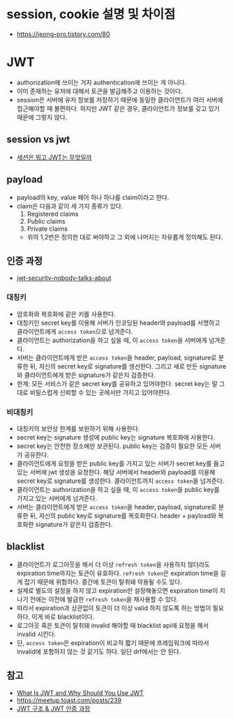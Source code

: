 # session, cookie 설명 및 차이점
- https://jeong-pro.tistory.com/80

# JWT
- authorization에 쓰이는 거지 authentication에 쓰이는 게 아니다.
- 이미 존재하는 유저에 대해서 토큰을 발급해주고 이용하는 것이다.
- session은 서버에 유저 정보를 저장하기 때문에 동일한 클라이언트가 여러 서버에 접근해야할 때 불편하다. 하지만 JWT 같은 경우, 클라이언트가 정보를 갖고 있기 때문에 그렇지 않다.

## session vs jwt
- [세션은 뭐고 JWT는 무엇일까](https://m.blog.naver.com/shino1025/221568544633)

## payload
- payload의 key, value 페어 하나 하나를 claim이라고 한다.
- claim은 다음과 같이 세 가지 종류가 있다.
  1. Registered claims
  2. Public claims
  3. Private claims
  - 위의 1,2번은 정의한 대로 써야하고 그 외에 나머지는 자유롭게 정의해도 된다.

## 인증 과정
- [jwt-security-nobody-talks-about](https://www.pingidentity.com/en/company/blog/posts/2019/jwt-security-nobody-talks-about.html)

### 대칭키
- 암호화와 복호화에 같은 키를 사용한다.
- 대칭키인 secret key를 이용해 서버가 인코딩된 header와 payload를 서명하고 클라이언트에게 `access token`으로 넘겨준다.
- 클라이언트는 authorization을 하고 싶을 때, 이 `access token`을 서버에게 넘겨준다.
- 서버는 클라이언트에게 받은 `access token`을 header, payload, signature로 분류한 뒤, 자신의 secret key로 signature를 생선한다. 그리고 새로 만든 signature와 클라이언트에게 받은 signature가 같은지 검증한다.
- 한계: 모든 서비스가 같은 secret key를 공유하고 있어야한다. secret key는 말 그대로 비밀스럽게 신뢰할 수 있는 곳에서만 가지고 있어야한다.

### 비대칭키
- 대칭키의 보안상 한계를 보완하기 위해 사용한다.
- secret key는 signature 생성에 public key는 signature 복호화에 사용한다.
- secret key는 안전한 장소에만 보관된다. public key는 검증이 필요한 모든 서버가 공유한다.
- 클라이언트에게 요청을 받은 public key를 가지고 있는 서버가 secret key를 들고 있는 서버에 jwt 생성을 요청한다. 해당 서버에서 header와 payload를 이용해 secret key로 signature를 생성한다. 클라이언트까지 `access token`을 넘겨준다.
- 클라이언트는 authorization을 하고 싶을 때, 이 `access token`을 public key를 가지고 있는 서버에게 넘겨준다.
- 서버는 클라이언트에게 받은 `access token`을 header, payload, signature로 분류한 뒤, 자신의 public key로 signature를 복호화한다. header + payload와 복호화한 signature가 같은지 검증한다.

## blacklist
- 클라이언트가 로그아웃을 해서 더 이상 `refresh token`을 사용하지 않더라도 expiration time까지는 토큰이 유효하다. `refresh token`은 expiration time을 길게 잡기 때문에 위험하다. 중간에 토큰이 탈취돼 악용될 수도 있다.
- 실제로 별도의 설정을 하지 않고 expiration만 설정해놓으면 expiration time이 지나기 전에는 이전에 발급한 `refresh token`을 재사용할 수 있다.
- 따라서 expiration과 상관없이 토큰이 더 이상 valid 하지 않도록 하는 방법이 필요하다. 이게 바로 blacklist이다.
- 로그아웃 혹은 토큰이 탈취돼 invalid 해야할 때 blacklist api에 요청을 해서 invalid 시킨다.
- 단, `access token`은 expiration이 비교적 짧기 때문에 프레임워크에 따라서 invalid에 포함하지 않는 것 같기도 하다. 일단 drf에서는 안 된다.

## 참고
- [What Is JWT and Why Should You Use JWT](https://www.youtube.com/watch?v=7Q17ubqLfaM)
- https://meetup.toast.com/posts/239
- [JWT 구조 & JWT 인증 과정](https://velog.io/@zz3n/HTTP-%EC%9D%B8%EC%A6%9D-JWT)
